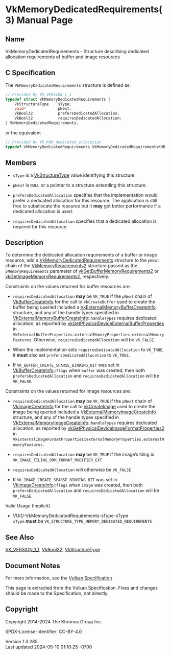# VkMemoryDedicatedRequirements(3) Manual Page

## Name

VkMemoryDedicatedRequirements - Structure describing dedicated
allocation requirements of buffer and image resources



## <a href="#_c_specification" class="anchor"></a>C Specification

The `VkMemoryDedicatedRequirements` structure is defined as:

``` c
// Provided by VK_VERSION_1_1
typedef struct VkMemoryDedicatedRequirements {
    VkStructureType    sType;
    void*              pNext;
    VkBool32           prefersDedicatedAllocation;
    VkBool32           requiresDedicatedAllocation;
} VkMemoryDedicatedRequirements;
```

or the equivalent

``` c
// Provided by VK_KHR_dedicated_allocation
typedef VkMemoryDedicatedRequirements VkMemoryDedicatedRequirementsKHR;
```

## <a href="#_members" class="anchor"></a>Members

- `sType` is a [VkStructureType](https://registry.khronos.org/vulkan/specs/1.3-extensions/man/html/VkStructureType.html) value identifying
  this structure.

- `pNext` is `NULL` or a pointer to a structure extending this
  structure.

- `prefersDedicatedAllocation` specifies that the implementation would
  prefer a dedicated allocation for this resource. The application is
  still free to suballocate the resource but it **may** get better
  performance if a dedicated allocation is used.

- `requiresDedicatedAllocation` specifies that a dedicated allocation is
  required for this resource.

## <a href="#_description" class="anchor"></a>Description

To determine the dedicated allocation requirements of a buffer or image
resource, add a
[VkMemoryDedicatedRequirements](https://registry.khronos.org/vulkan/specs/1.3-extensions/man/html/VkMemoryDedicatedRequirements.html)
structure to the `pNext` chain of the
[VkMemoryRequirements2](https://registry.khronos.org/vulkan/specs/1.3-extensions/man/html/VkMemoryRequirements2.html) structure passed as
the `pMemoryRequirements` parameter of
[vkGetBufferMemoryRequirements2](https://registry.khronos.org/vulkan/specs/1.3-extensions/man/html/vkGetBufferMemoryRequirements2.html) or
[vkGetImageMemoryRequirements2](https://registry.khronos.org/vulkan/specs/1.3-extensions/man/html/vkGetImageMemoryRequirements2.html),
respectively.

Constraints on the values returned for buffer resources are:

- `requiresDedicatedAllocation` **may** be `VK_TRUE` if the `pNext`
  chain of [VkBufferCreateInfo](https://registry.khronos.org/vulkan/specs/1.3-extensions/man/html/VkBufferCreateInfo.html) for the call to
  `vkCreateBuffer` used to create the buffer being queried included a
  [VkExternalMemoryBufferCreateInfo](https://registry.khronos.org/vulkan/specs/1.3-extensions/man/html/VkExternalMemoryBufferCreateInfo.html)
  structure, and any of the handle types specified in
  [VkExternalMemoryBufferCreateInfo](https://registry.khronos.org/vulkan/specs/1.3-extensions/man/html/VkExternalMemoryBufferCreateInfo.html)::`handleTypes`
  requires dedicated allocation, as reported by
  [vkGetPhysicalDeviceExternalBufferProperties](https://registry.khronos.org/vulkan/specs/1.3-extensions/man/html/vkGetPhysicalDeviceExternalBufferProperties.html)
  in
  `VkExternalBufferProperties`::`externalMemoryProperties.externalMemoryFeatures`.
  Otherwise, `requiresDedicatedAllocation` will be `VK_FALSE`.

- When the implementation sets `requiresDedicatedAllocation` to
  `VK_TRUE`, it **must** also set `prefersDedicatedAllocation` to
  `VK_TRUE`.

- If `VK_BUFFER_CREATE_SPARSE_BINDING_BIT` was set in
  [VkBufferCreateInfo](https://registry.khronos.org/vulkan/specs/1.3-extensions/man/html/VkBufferCreateInfo.html)::`flags` when `buffer`
  was created, then both `prefersDedicatedAllocation` and
  `requiresDedicatedAllocation` will be `VK_FALSE`.

Constraints on the values returned for image resources are:

- `requiresDedicatedAllocation` **may** be `VK_TRUE` if the `pNext`
  chain of [VkImageCreateInfo](https://registry.khronos.org/vulkan/specs/1.3-extensions/man/html/VkImageCreateInfo.html) for the call to
  [vkCreateImage](https://registry.khronos.org/vulkan/specs/1.3-extensions/man/html/vkCreateImage.html) used to create the image being
  queried included a
  [VkExternalMemoryImageCreateInfo](https://registry.khronos.org/vulkan/specs/1.3-extensions/man/html/VkExternalMemoryImageCreateInfo.html)
  structure, and any of the handle types specified in
  [VkExternalMemoryImageCreateInfo](https://registry.khronos.org/vulkan/specs/1.3-extensions/man/html/VkExternalMemoryImageCreateInfo.html)::`handleTypes`
  requires dedicated allocation, as reported by
  [vkGetPhysicalDeviceImageFormatProperties2](https://registry.khronos.org/vulkan/specs/1.3-extensions/man/html/vkGetPhysicalDeviceImageFormatProperties2.html)
  in
  `VkExternalImageFormatProperties`::`externalMemoryProperties.externalMemoryFeatures`.

- `requiresDedicatedAllocation` **may** be `VK_TRUE` if the image’s
  tiling is `VK_IMAGE_TILING_DRM_FORMAT_MODIFIER_EXT`.

- `requiresDedicatedAllocation` will otherwise be `VK_FALSE`

- If `VK_IMAGE_CREATE_SPARSE_BINDING_BIT` was set in
  [VkImageCreateInfo](https://registry.khronos.org/vulkan/specs/1.3-extensions/man/html/VkImageCreateInfo.html)::`flags` when `image` was
  created, then both `prefersDedicatedAllocation` and
  `requiresDedicatedAllocation` will be `VK_FALSE`.

Valid Usage (Implicit)

- <a href="#VUID-VkMemoryDedicatedRequirements-sType-sType"
  id="VUID-VkMemoryDedicatedRequirements-sType-sType"></a>
  VUID-VkMemoryDedicatedRequirements-sType-sType  
  `sType` **must** be `VK_STRUCTURE_TYPE_MEMORY_DEDICATED_REQUIREMENTS`

## <a href="#_see_also" class="anchor"></a>See Also

[VK_VERSION_1_1](https://registry.khronos.org/vulkan/specs/1.3-extensions/man/html/VK_VERSION_1_1.html), [VkBool32](https://registry.khronos.org/vulkan/specs/1.3-extensions/man/html/VkBool32.html),
[VkStructureType](https://registry.khronos.org/vulkan/specs/1.3-extensions/man/html/VkStructureType.html)

## <a href="#_document_notes" class="anchor"></a>Document Notes

For more information, see the <a
href="https://registry.khronos.org/vulkan/specs/1.3-extensions/html/vkspec.html#VkMemoryDedicatedRequirements"
target="_blank" rel="noopener">Vulkan Specification</a>

This page is extracted from the Vulkan Specification. Fixes and changes
should be made to the Specification, not directly.

## <a href="#_copyright" class="anchor"></a>Copyright

Copyright 2014-2024 The Khronos Group Inc.

SPDX-License-Identifier: CC-BY-4.0

Version 1.3.285  
Last updated 2024-05-10 01:10:25 -0700
